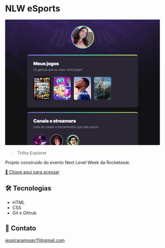 # NLW eSports

![preview](./.github/preview.png)

> Trilha Explorer

Projeto construído do evento Next Level Week da Rocketseat.

[ 🔗 Clique aqui para acessar](http://https://jessicarpr.github.io/nlw-esports-explorer/)

## 🛠 Tecnologias

- HTML
- CSS
- Git e Github

## 💜 Contato

jessicaramospr11@gmail.com
